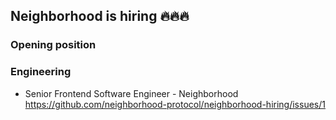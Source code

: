## Neighborhood is hiring 🔥🔥🔥

### Opening position

### Engineering
- Senior Frontend Software Engineer - Neighborhood https://github.com/neighborhood-protocol/neighborhood-hiring/issues/1
